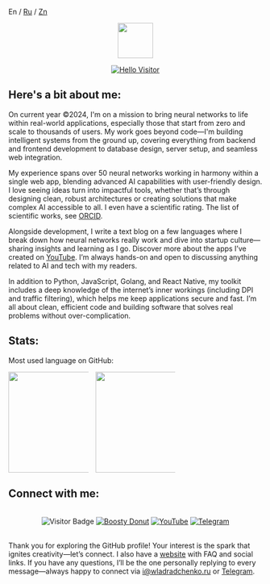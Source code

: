 <a>En</a> / <a href="https://github.com/wladradchenko/wladradchenko/blob/main/README_ru.md">Ru</a> / <a href="https://github.com/wladradchenko/wladradchenko/blob/main/README_zn.md">Zn</a>

<p align="center">
  <img src="https://media.giphy.com/media/QNhoTVTSLmZIqwkgJU/giphy.gif" width="70px" height="70px">
</p>
<p align="center">
  <a href="https://git.io/typing-svg">
    <img src="https://readme-typing-svg.herokuapp.com?font=Righteous&pause=50&color=FFFFFF&size=35&center=true&vCenter=true&random=false&width=435&lines=Hello,+Visitor!;I'm+Wladislav+Radchenko" alt="Hello Visitor" />
  </a>
</p>

## Here's a bit about me:

On current year ©2024, I'm on a mission to bring neural networks to life within real-world applications, especially those that start from zero and scale to thousands of users. My work goes beyond code—I'm building intelligent systems from the ground up, covering everything from backend and frontend development to database design, server setup, and seamless web integration.

My experience spans over 50 neural networks working in harmony within a single web app, blending advanced AI capabilities with user-friendly design. I love seeing ideas turn into impactful tools, whether that’s through designing clean, robust architectures or creating solutions that make complex AI accessible to all. I even have a scientific rating. The list of scientific works, see [ORCID](https://orcid.org/0000-0001-5953-9789).

Alongside development, I write a text blog on a few languages where I break down how neural networks really work and dive into startup culture—sharing insights and learning as I go. Discover more about the apps I’ve created on [YouTube](https://www.youtube.com/@wladradchenko). I’m always hands-on and open to discussing anything related to AI and tech with my readers.

In addition to Python, JavaScript, Golang, and React Native, my toolkit includes a deep knowledge of the internet’s inner workings (including DPI and traffic filtering), which helps me keep applications secure and fast. I’m all about clean, efficient code and building software that solves real problems without over-complication.

## Stats:

Most used language on GitHub:

<div align="center" style="columns:3;">
  <img height="200" src="https://github-readme-stats.vercel.app/api/top-langs/?username=wladradchenko&layout=compact&theme=transparent&langs_count=10&hide_border=true&hide=jupyter%20notebook" />
  <img width="60" />
  <img height="200" src="https://github-readme-stats.vercel.app/api?username=wladradchenko&show_icons=true&theme=transparent&hide_border=true" />
</div>

## Connect with me:
   
<br>

<div align="center">
   <img src="https://komarev.com/ghpvc/?username=wladradchenko&label=Profile%20views&color=blue&style=for-the-badge" alt="Visitor Badge" />
   <a href="https://boosty.to/wunjo" target="_blank"><img src="https://img.shields.io/badge/boosty-%23ff7f50.svg?style=for-the-badge&logo=donut&logoColor=white" alt="Boosty Donut"/></a>
   <a href="https://www.youtube.com/wladradchenko" target="_blank"><img src="https://img.shields.io/badge/YouTube-FF0000?style=for-the-badge&logo=youtube&logoColor=white" alt="YouTube"/></a>
   <a href="https://t.me/wladblog" target="_blank"><img src="https://img.shields.io/badge/telegram-%23184ccc.svg?style=for-the-badge&logo=telegram&logoColor=white" alt="Telegram"/></a>
  </div>

<br>
<p>Thank you for exploring the GitHub profile! Your interest is the spark that ignites creativity—let’s connect. I also have a <a href="https://wladradchenko.ru/?en">website</a> with FAQ and social links. If you have any questions, I’ll be the one personally replying to every message—always happy to connect via <a href="mailto:i@wladradchenko.ru">i@wladradchenko.ru</a> or <a href="https://t.me/wladradchenko">Telegram</a>.</p>

